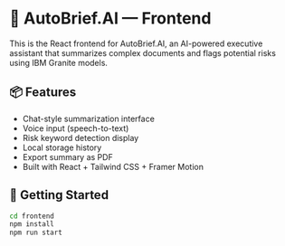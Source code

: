 # 🧠 AutoBrief.AI — Frontend

This is the React frontend for AutoBrief.AI, an AI-powered executive assistant that summarizes complex documents and flags potential risks using IBM Granite models.

## 📦 Features

- Chat-style summarization interface
- Voice input (speech-to-text)
- Risk keyword detection display
- Local storage history
- Export summary as PDF
- Built with React + Tailwind CSS + Framer Motion

## 🚀 Getting Started

```bash
cd frontend
npm install
npm run start
